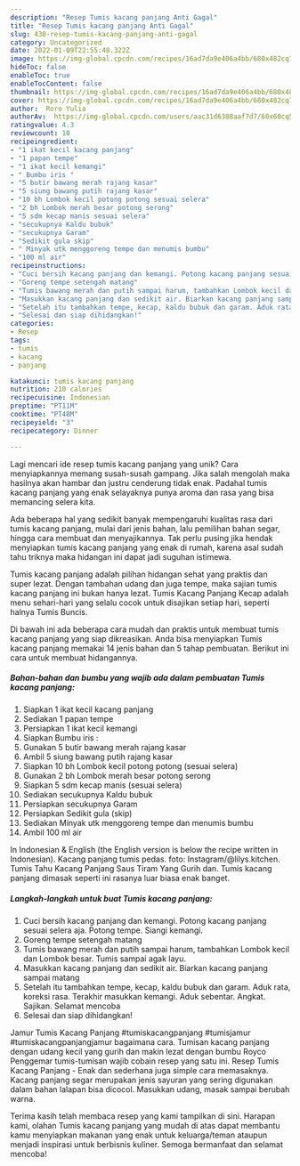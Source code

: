 ```yaml
---
description: "Resep Tumis kacang panjang Anti Gagal"
title: "Resep Tumis kacang panjang Anti Gagal"
slug: 430-resep-tumis-kacang-panjang-anti-gagal
category: Uncategorized
date: 2022-01-09T22:55:48.322Z
image: https://img-global.cpcdn.com/recipes/16ad7da9e406a4bb/680x482cq70/tumis-kacang-panjang-foto-resep-utama.jpg
hideToc: false
enableToc: true
enableTocContent: false
thumbnail: https://img-global.cpcdn.com/recipes/16ad7da9e406a4bb/680x482cq70/tumis-kacang-panjang-foto-resep-utama.jpg
cover: https://img-global.cpcdn.com/recipes/16ad7da9e406a4bb/680x482cq70/tumis-kacang-panjang-foto-resep-utama.jpg
author:  Roro Yulia
authorAv:  https://img-global.cpcdn.com/users/aac31d6388aaf7d7/60x60cq50/avatar.jpg
ratingvalue: 4.3
reviewcount: 10
recipeingredient:
- "1 ikat kecil kacang panjang"
- "1 papan tempe"
- "1 ikat kecil kemangi"
- " Bumbu iris "
- "5 butir bawang merah rajang kasar"
- "5 siung bawang putih rajang kasar"
- "10 bh Lombok kecil potong potong sesuai selera"
- "2 bh Lombok merah besar potong serong"
- "5 sdm kecap manis sesuai selera"
- "secukupnya Kaldu bubuk"
- "secukupnya Garam"
- "Sedikit gula skip"
- " Minyak utk menggoreng tempe dan menumis bumbu"
- "100 ml air"
recipeinstructions:
- "Cuci bersih kacang panjang dan kemangi. Potong kacang panjang sesuai selera aja. Potong tempe. Siangi kemangi."
- "Goreng tempe setengah matang"
- "Tumis bawang merah dan putih sampai harum, tambahkan Lombok kecil dan Lombok besar. Tumis sampai agak layu."
- "Masukkan kacang panjang dan sedikit air. Biarkan kacang panjang sampai matang"
- "Setelah itu tambahkan tempe, kecap, kaldu bubuk dan garam. Aduk rata, koreksi rasa. Terakhir masukkan kemangi. Aduk sebentar. Angkat. Sajikan. Selamat mencoba"
- "Selesai dan siap dihidangkan!"
categories:
- Resep
tags:
- tumis
- kacang
- panjang

katakunci: tumis kacang panjang 
nutrition: 210 calories
recipecuisine: Indonesian
preptime: "PT11M"
cooktime: "PT48M"
recipeyield: "3"
recipecategory: Dinner

---
```



Lagi mencari ide resep tumis kacang panjang yang unik? Cara menyiapkannya memang susah-susah gampang. Jika salah mengolah maka hasilnya akan hambar dan justru cenderung tidak enak. Padahal tumis kacang panjang yang enak selayaknya punya aroma dan rasa yang bisa memancing selera kita.


Ada beberapa hal yang sedikit banyak mempengaruhi kualitas rasa dari tumis kacang panjang, mulai dari jenis bahan, lalu pemilihan bahan segar, hingga cara membuat dan menyajikannya. Tak perlu pusing jika hendak menyiapkan tumis kacang panjang yang enak di rumah, karena asal sudah tahu triknya maka hidangan ini dapat jadi suguhan istimewa.

Tumis kacang panjang adalah pilihan hidangan sehat yang praktis dan super lezat. Dengan tambahan udang dan juga tempe, maka sajian tumis kacang panjang ini bukan hanya lezat. Tumis Kacang Panjang Kecap adalah menu sehari-hari yang selalu cocok untuk disajikan setiap hari, seperti halnya Tumis Buncis.


Di bawah ini ada beberapa cara mudah dan praktis untuk membuat tumis kacang panjang yang siap dikreasikan. Anda bisa menyiapkan Tumis kacang panjang memakai 14 jenis bahan dan 5 tahap pembuatan. Berikut ini cara untuk membuat hidangannya.

<!--inarticleads1-->

##### Bahan-bahan dan bumbu yang wajib ada dalam pembuatan Tumis kacang panjang:

1. Siapkan 1 ikat kecil kacang panjang
1. Sediakan 1 papan tempe
1. Persiapkan 1 ikat kecil kemangi
1. Siapkan  Bumbu iris :
1. Gunakan 5 butir bawang merah rajang kasar
1. Ambil 5 siung bawang putih rajang kasar
1. Siapkan 10 bh Lombok kecil potong potong (sesuai selera)
1. Gunakan 2 bh Lombok merah besar potong serong
1. Siapkan 5 sdm kecap manis (sesuai selera)
1. Sediakan secukupnya Kaldu bubuk
1. Persiapkan secukupnya Garam
1. Persiapkan Sedikit gula (skip)
1. Sediakan  Minyak utk menggoreng tempe dan menumis bumbu
1. Ambil 100 ml air


In Indonesian &amp; English (the English version is below the recipe written in Indonesian). Kacang panjang tumis pedas. foto: Instagram/@lilys.kitchen. Tumis Tahu Kacang Panjang Saus Tiram Yang Gurih dan. Tumis kacang panjang dimasak seperti ini rasanya luar biasa enak banget. 

<!--inarticleads2-->

##### Langkah-langkah untuk buat Tumis kacang panjang:

1. Cuci bersih kacang panjang dan kemangi. Potong kacang panjang sesuai selera aja. Potong tempe. Siangi kemangi.
1. Goreng tempe setengah matang
1. Tumis bawang merah dan putih sampai harum, tambahkan Lombok kecil dan Lombok besar. Tumis sampai agak layu.
1. Masukkan kacang panjang dan sedikit air. Biarkan kacang panjang sampai matang
1. Setelah itu tambahkan tempe, kecap, kaldu bubuk dan garam. Aduk rata, koreksi rasa. Terakhir masukkan kemangi. Aduk sebentar. Angkat. Sajikan. Selamat mencoba
1. Selesai dan siap dihidangkan!

Jamur Tumis Kacang Panjang #tumiskacangpanjang #tumisjamur #tumiskacangpanjangjamur bagaimana cara. Tumisan kacang panjang dengan udang kecil yang gurih dan makin lezat dengan bumbu Royco Penggemar tumis-tumisan wajib cobain resep yang satu ini. Resep Tumis Kacang Panjang - Enak dan sederhana juga simple cara memasaknya. Kacang panjang segar merupakan jenis sayuran yang sering digunakan dalam bahan lalapan bisa dicocol. Masukkan udang, masak sampai berubah warna. 

Terima kasih telah membaca resep yang kami tampilkan di sini. Harapan kami, olahan Tumis kacang panjang yang mudah di atas dapat membantu kamu menyiapkan makanan yang enak untuk keluarga/teman ataupun menjadi inspirasi untuk berbisnis kuliner. Semoga bermanfaat dan selamat mencoba!
